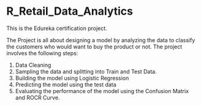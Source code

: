# R_Retail_Data_Analytics

This is the Edureka certification project.

The Project is all about designing a model by analyzing the data to classify the customers who would want to buy the product or not. The project involves the following steps:

1. Data Cleaning
2. Sampling the data and splitting into Train and Test Data.
3. Building the model using Logistic Regression
4. Predicting the model using the test data
5. Evaluating the performance of the model using the Confusion Matrix and ROCR Curve.


